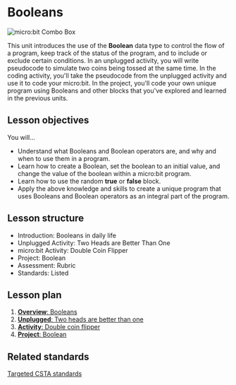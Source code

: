 # Booleans

![micro:bit Combo Box](/static/courses/csintro/booleans/cover.jpeg)

This unit introduces the use of the **Boolean** data type to control the flow of a program, keep track of the status of the program, and to include or exclude certain conditions. In an unplugged activity, you will write pseudocode to simulate two coins being tossed at the same time. In the coding activity, you'll take the pseudocode from the unplugged activity and use it to code your micro:bit. In the project, you'll code your own unique program using Booleans and other blocks that you've explored and learned in the previous units.

## Lesson objectives 
You will...

* Understand what Booleans and Boolean operators are, and why and when to use them in a program.
* Learn how to create a Boolean, set the boolean to an initial value, and change the value of the boolean within a micro:bit program.
* Learn how to use the random **true** or **false** block. 
* Apply the above knowledge and skills to create a unique program that uses Booleans and Boolean operators as an integral part of the program.

## Lesson structure
* Introduction: Booleans in daily life
* Unplugged Activity: Two Heads are Better Than One
* micro:bit Activity: Double Coin Flipper
* Project: Boolean
* Assessment: Rubric
* Standards: Listed

## Lesson plan

1. [**Overview**: Booleans](/courses/csintro/booleans/overview)
2. [**Unplugged**: Two heads are better than one](/courses/csintro/booleans/unplugged)
3. [**Activity**: Double coin flipper](/courses/csintro/booleans/activity)
4. [**Project**: Boolean](/courses/csintro/booleans/project)

## Related standards

[Targeted CSTA standards](/courses/csintro/booleans/standards)